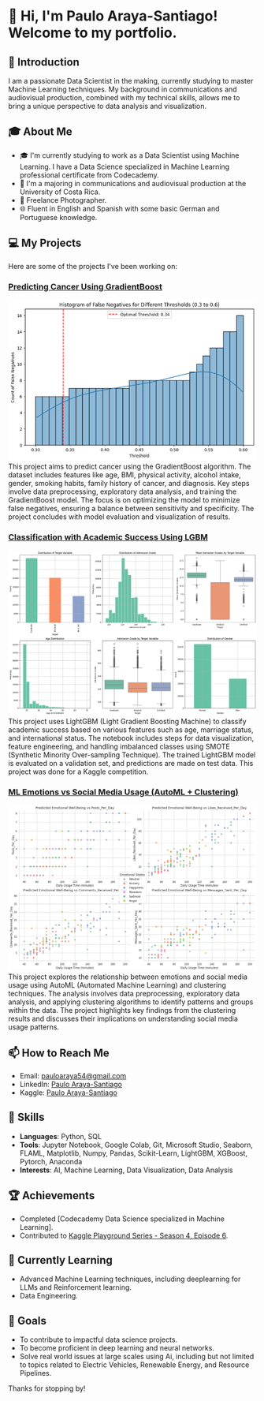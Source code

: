 # 👋 Hi, I'm Paulo Araya-Santiago! Welcome to my portfolio.

## 🌟 Introduction
I am a passionate Data Scientist in the making, currently studying to master Machine Learning techniques. My background in communications and audiovisual production, combined with my technical skills, allows me to bring a unique perspective to data analysis and visualization.

## 🎓 About Me
- 🎓 I'm currently studying to work as a Data Scientist using Machine Learning. I have a Data Science specialized in Machine Learning professional certificate from Codecademy.
- 🎥 I'm a majoring in communications and audiovisual production at the University of Costa Rica.
- 📸 Freelance Photographer.
- 🌐 Fluent in English and Spanish with some basic German and Portuguese knowledge.

## 💻 My Projects
Here are some of the projects I've been working on:

### [Predicting Cancer Using GradientBoost](https://github.com/pauloarayasantiago/portafolio/blob/main/Predicting%20Cancer%20using%20GradientBoost/predicting_cancer_using_gradientboost(portafolio_edition).ipynb)
![False Negatives Threshold](https://raw.githubusercontent.com/pauloarayasantiago/portafolio/main/Predicting%20Cancer%20using%20GradientBoost/false_negatives_threshold.png)
This project aims to predict cancer using the GradientBoost algorithm. The dataset includes features like age, BMI, physical activity, alcohol intake, gender, smoking habits, family history of cancer, and diagnosis. Key steps involve data preprocessing, exploratory data analysis, and training the GradientBoost model. The focus is on optimizing the model to minimize false negatives, ensuring a balance between sensitivity and specificity. The project concludes with model evaluation and visualization of results.

### [Classification with Academic Success Using LGBM](https://github.com/pauloarayasantiago/portafolio/blob/main/Classification%20with%20academic%20success%20using%20LGBM/classification_with_academic_success_using_lgbm(portafolio_edition).ipynb)
![Academic Success EDA](https://raw.githubusercontent.com/pauloarayasantiago/portafolio/main/Classification%20with%20academic%20success%20using%20LGBM/academic_success_eda.jpeg)
This project uses LightGBM (Light Gradient Boosting Machine) to classify academic success based on various features such as age, marriage status, and international status. The notebook includes steps for data visualization, feature engineering, and handling imbalanced classes using SMOTE (Synthetic Minority Over-sampling Technique). The trained LightGBM model is evaluated on a validation set, and predictions are made on test data. This project was done for a Kaggle competition.

### [ML Emotions vs Social Media Usage (AutoML + Clustering)](https://github.com/pauloarayasantiago/portafolio/blob/main/ML%20emotions%20vs%20social%20media%20usage%20(automl%2Bcluster)/ml_emotions_vs_social_media_usage_automl_cluster(portafolio_eidtion).ipynb)
![Clustering Results](https://raw.githubusercontent.com/pauloarayasantiago/portafolio/main/ML%20emotions%20vs%20social%20media%20usage%20(automl%2Bcluster)/clustering_results.png)
This project explores the relationship between emotions and social media usage using AutoML (Automated Machine Learning) and clustering techniques. The analysis involves data preprocessing, exploratory data analysis, and applying clustering algorithms to identify patterns and groups within the data. The project highlights key findings from the clustering results and discusses their implications on understanding social media usage patterns.

## 📫 How to Reach Me
- Email: [pauloaraya54@gmail.com](mailto:pauloaraya54@gmail.com)
- LinkedIn: [Paulo Araya-Santiago](https://www.linkedin.com/in/paulo-araya-santiago-b5a202270/)
- Kaggle: [Paulo Araya-Santiago](https://www.kaggle.com/pauloarayasantiago)

## 🌟 Skills
- **Languages**: Python, SQL
- **Tools**: Jupyter Notebook, Google Colab, Git, Microsoft Studio, Seaborn, FLAML, Matplotlib, Numpy, Pandas, Scikit-Learn, LightGBM, XGBoost, Pytorch, Anaconda
- **Interests**: AI, Machine Learning, Data Visualization, Data Analysis

## 🏆 Achievements
- Completed [Codecademy Data Science specialized in Machine Learning].
- Contributed to [Kaggle Playground Series - Season 4, Episode 6]([https://www.kaggle.com/pauloarayasantiago](https://www.kaggle.com/code/pauloarayasantiago/classification-with-academic-success-using-lgbm)).
## 🔭 Currently Learning
- Advanced Machine Learning techniques, including deeplearning for LLMs and Reinforcement learning.
- Data Engineering.

## 🎯 Goals
- To contribute to impactful data science projects.
- To become proficient in deep learning and neural networks.
- Solve real world issues at large scales using Ai, including but not limited to topics related to Electric Vehicles, Renewable Energy, and Resource Pipelines.

Thanks for stopping by!


